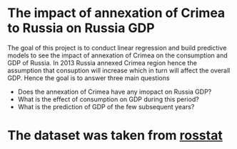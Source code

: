 # The impact of annexation of Crimea to Russia on Russia GDP
  The goal of this project is to conduct linear regression and build predictive models to see the impact of annexation of Crimea on the consumption and GDP of Russia.
  In 2013 Russia annexed Crimea region hence the assumption that consuption will increase which in turn will affect the overall GDP. Hence the goal is to answer three main questions
  
  - Does the annexation of Crimea have any imopact on Russia GDP?
  - What is the effect of consumption on GDP during this period?
  - What is the prediction of GDP of the few subsequent years?
  
  # The dataset was taken from  [rosstat](https://eng.rosstat.gov.ru/folder/13913)
